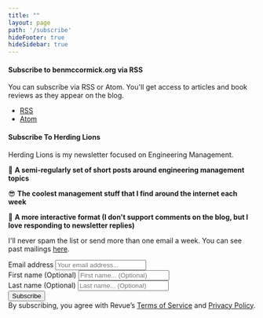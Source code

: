 ```yaml
---
title: ""
layout: page
path: '/subscribe'
hideFooter: true
hideSidebar: true
---
```

#### Subscribe to benmccormick.org via RSS

You can subscribe via RSS or Atom.  You'll get access to articles and book reviews as they appear on the blog.

- [RSS](/rss/)
- [Atom](/atom.xml)
#### Subscribe To Herding Lions

Herding Lions is my newsletter focused on Engineering Management.  

📅 **A semi-regularly set of short posts around engineering management topics**

😎 **The coolest management stuff that I find around the internet each week**

📧 **A more interactive format (I don't support comments on the blog, but I love responding to newsletter replies)**

I'll never spam the list or send more than one email a week.  You can see past mailings [here](https://www.getrevue.co/profile/herdinglions).

<div id="revue-embed">
  <form action="https://www.getrevue.co/profile/herdinglions/add_subscriber" method="post" id="revue-form" name="revue-form"  target="_blank">
  <div class="revue-form-group">
    <label for="member_email">Email address</label>
    <input class="revue-form-field" placeholder="Your email address..." type="email" name="member[email]" id="member_email">
  </div>
  <div class="revue-form-group">
    <label for="member_first_name">First name <span class="optional">(Optional)</span></label>
    <input class="revue-form-field" placeholder="First name... (Optional)" type="text" name="member[first_name]" id="member_first_name">
  </div>
  <div class="revue-form-group">
    <label for="member_last_name">Last name <span class="optional">(Optional)</span></label>
    <input class="revue-form-field" placeholder="Last name... (Optional)" type="text" name="member[last_name]" id="member_last_name">
  </div>
  <div class="revue-form-actions">
    <input type="submit" value="Subscribe" name="member[subscribe]" id="member_submit">
  </div>
  <div class="revue-form-footer">By subscribing, you agree with Revue’s <a target="_blank" href="https://www.getrevue.co/terms">Terms of Service</a> and <a target="_blank" href="https://www.getrevue.co/privacy">Privacy Policy</a>.</div>
  </form>
</div>



